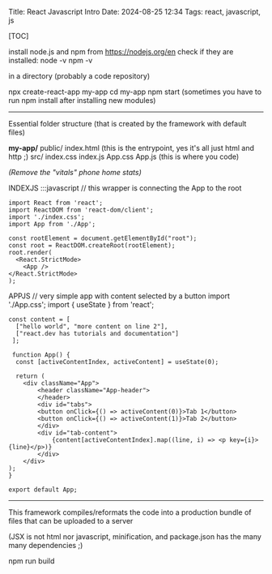 Title: React Javascript Intro
Date: 2024-08-25 12:34
Tags: react, javascript, js

[TOC]

install node.js and npm from https://nodejs.org/en
check if they are installed:
  node -v
  npm -v

in a directory (probably a code repository)

  npx create-react-app my-app
  cd my-app
  npm start
(sometimes you have to run npm install after installing new modules)

- - -
Essential folder structure (that is created by the framework with default files)

**my-app/**
	public/
		index.html	(this is the entrypoint, yes it's all just html and http ;)
	src/
		index.css
		index.js
		App.css
		App.js	(this is where you code)
		
_(Remove the "vitals" phone home stats)_

INDEXJS
  :::javascript
	// this wrapper is connecting the App to the root
	
	import React from 'react';
	import ReactDOM from 'react-dom/client';
	import './index.css';
	import App from './App';
	
	const rootElement = document.getElementById("root");
	const root = ReactDOM.createRoot(rootElement);
	root.render(
	  <React.StrictMode>
		<App />
	</React.StrictMode>
	);


APPJS
	// very simple app with content selected by a button
	import './App.css';
	import { useState } from 'react';
	
	const content = [
	  ["hello world", "more content on line 2"],
	  ["react.dev has tutorials and documentation"]
	 ];
	  
	 function App() {
	  const [activeContentIndex, activeContent] = useState(0);
	 
	  return (
	  	<div className="App">
      		<header className="App-header">
			</header>
			<div id="tabs">
			<button onClick={() => activeContent(0)}>Tab 1</button>
			<button onClick={() => activeContent(1)}>Tab 2</button>
			</div>
			<div id="tab-content">
				{content[activeContentIndex].map((line, i) => <p key={i}>{line}</p>)}
			</div>
		</div>
	);
	}
	
	export default App;

- - -
This framework compiles/reformats the code into a production bundle of files that can be uploaded to a server

(JSX is not html nor javascript, minification, and package.json has the many many dependencies ;)

npm run build


